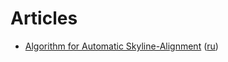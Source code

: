 # Articles

* [Algorithm for Automatic Skyline-Alignment](Automatic-Skyline-Alignment/English.md) ([ru](Automatic-Skyline-Alignment/Russian.md))